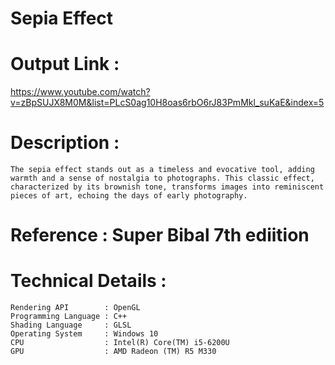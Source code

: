 # Sepia Effect

# Output Link : 
  https://www.youtube.com/watch?v=zBpSUJX8M0M&list=PLcS0ag10H8oas6rbO6rJ83PmMkl_suKaE&index=5

# Description : 
    The sepia effect stands out as a timeless and evocative tool, adding warmth and a sense of nostalgia to photographs. This classic effect, characterized by its brownish tone, transforms images into reminiscent pieces of art, echoing the days of early photography.

# Reference : Super Bibal 7th ediition 

# Technical Details : 
    Rendering API        : OpenGL
    Programming Language : C++ 
    Shading Language     : GLSL
    Operating System     : Windows 10
    CPU                  : Intel(R) Core(TM) i5-6200U 
    GPU                  : AMD Radeon (TM) R5 M330
